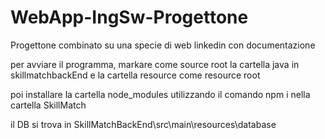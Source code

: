 # WebApp-IngSw-Progettone
Progettone combinato su una specie di web linkedin con documentazione


per avviare il programma, markare come source root la cartella java in skillmatchbackEnd e la cartella resource come resource root

poi installare la cartella node_modules utilizzando il comando npm i nella cartella SkillMatch

il DB si trova in SkillMatchBackEnd\src\main\resources\database 
